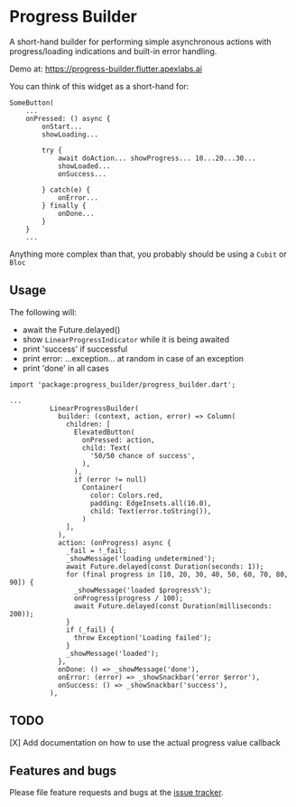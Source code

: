 # Progress Builder

A short-hand builder for performing simple asynchronous actions with progress/loading indications and built-in error
handling.

Demo at: https://progress-builder.flutter.apexlabs.ai

You can think of this widget as a short-hand for:

```
SomeButton(
    ...
    onPressed: () async {
        onStart...
        showLoading...

        try {
            await doAction... showProgress... 10...20...30...
            showLoaded...
            onSuccess...

        } catch(e) {
            onError...
        } finally {
            onDone...
        }
    }
    ...
```

Anything more complex than that, you probably should be using a `Cubit` or `Bloc`



## Usage

The following will:

* await the Future.delayed()
* show `LinearProgressIndicator` while it is being awaited
* print 'success' if successful
* print error: ...exception... at random in case of an exception
* print 'done' in all cases

```
import 'package:progress_builder/progress_builder.dart';

...
          LinearProgressBuilder(
            builder: (context, action, error) => Column(
              children: [
                ElevatedButton(
                  onPressed: action,
                  child: Text(
                    '50/50 chance of success',
                  ),
                ),
                if (error != null)
                  Container(
                    color: Colors.red,
                    padding: EdgeInsets.all(16.0),
                    child: Text(error.toString()),
                  )
              ],
            ),
            action: (onProgress) async {
              _fail = !_fail;
              _showMessage('loading undetermined');
              await Future.delayed(const Duration(seconds: 1));
              for (final progress in [10, 20, 30, 40, 50, 60, 70, 80, 90]) {
                _showMessage('loaded $progress%');
                onProgress(progress / 100);
                await Future.delayed(const Duration(milliseconds: 200));
              }
              if (_fail) {
                throw Exception('Loading failed');
              }
              _showMessage('loaded');
            },
            onDone: () => _showMessage('done'),
            onError: (error) => _showSnackbar('error $error'),
            onSuccess: () => _showSnackbar('success'),
          ),
```

## TODO

[X] Add documentation on how to use the actual progress value callback

## Features and bugs

Please file feature requests and bugs at the [issue tracker][tracker].

[tracker]: https://github.com/apexlabs-ai/progress_builder/issues
